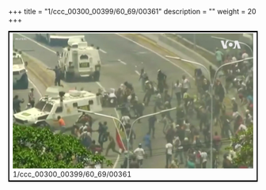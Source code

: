 +++
title = "1/ccc_00300_00399/60_69/00361"
description = ""
weight = 20
+++

<table style="border:2px solid black;max-width:800px;max-height:800px;" 
><tr><td>
<img class="center-fit-jpg"
src="/jpg_/aaa_20190430_NxaOmWaI8sI_00360.jpg">
1/ccc_00300_00399/60_69/00361
</img></td></tr></table>
